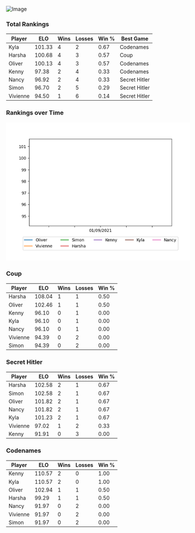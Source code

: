 
![Image](https://media.architecturaldigest.com/photos/618036966ba9675f212cc805/16:9/w_2560%2Cc_limit/SquidGame_Season1_Episode1_00_44_44_16.jpg)

### Total Rankings

| Player | ELO | Wins | Losses | Win % | Best Game |
| --- | --- | --- | --- | --- | --- |
| Kyla | 101.33 | 4 | 2 | 0.67 | Codenames |
| Harsha | 100.68 | 4 | 3 | 0.57 | Coup |
| Oliver | 100.13 | 4 | 3 | 0.57 | Codenames |
| Kenny | 97.38 | 2 | 4 | 0.33 | Codenames |
| Nancy | 96.92 | 2 | 4 | 0.33 | Secret Hitler |
| Simon | 96.70 | 2 | 5 | 0.29 | Secret Hitler |
| Vivienne | 94.50 | 1 | 6 | 0.14 | Secret Hitler |

### Rankings over Time
![Image](rankings.png)

### Coup

| Player | ELO | Wins | Losses | Win % |
| --- | --- | --- | --- | --- |
| Harsha | 108.04  | 1 | 1 | 0.50 |
| Oliver | 102.46  | 1 | 1 | 0.50 |
| Kenny | 96.10  | 0 | 1 | 0.00 |
| Kyla | 96.10  | 0 | 1 | 0.00 |
| Nancy | 96.10  | 0 | 1 | 0.00 |
| Vivienne | 94.39  | 0 | 2 | 0.00 |
| Simon | 94.39  | 0 | 2 | 0.00 |

### Secret Hitler

| Player | ELO | Wins | Losses | Win % |
| --- | --- | --- | --- | --- |
| Harsha | 102.58  | 2 | 1 | 0.67 |
| Simon | 102.58  | 2 | 1 | 0.67 |
| Oliver | 101.82  | 2 | 1 | 0.67 |
| Nancy | 101.82  | 2 | 1 | 0.67 |
| Kyla | 101.23  | 2 | 1 | 0.67 |
| Vivienne | 97.02  | 1 | 2 | 0.33 |
| Kenny | 91.91  | 0 | 3 | 0.00 |

### Codenames

| Player | ELO | Wins | Losses | Win % |
| --- | --- | --- | --- | --- |
| Kenny | 110.57  | 2 | 0 | 1.00 |
| Kyla | 110.57  | 2 | 0 | 1.00 |
| Oliver | 102.94  | 1 | 1 | 0.50 |
| Harsha | 99.29  | 1 | 1 | 0.50 |
| Nancy | 91.97  | 0 | 2 | 0.00 |
| Vivienne | 91.97  | 0 | 2 | 0.00 |
| Simon | 91.97  | 0 | 2 | 0.00 |